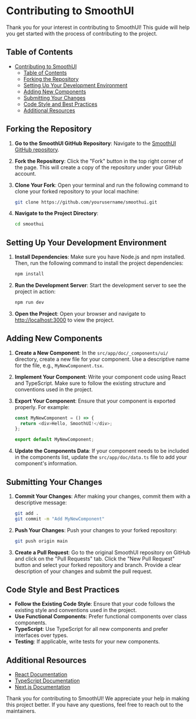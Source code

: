 # Contributing to SmoothUI

Thank you for your interest in contributing to SmoothUI! This guide will help you get started with the process of contributing to the project.

## Table of Contents

- [Contributing to SmoothUI](#contributing-to-smoothui)
  - [Table of Contents](#table-of-contents)
  - [Forking the Repository](#forking-the-repository)
  - [Setting Up Your Development Environment](#setting-up-your-development-environment)
  - [Adding New Components](#adding-new-components)
  - [Submitting Your Changes](#submitting-your-changes)
  - [Code Style and Best Practices](#code-style-and-best-practices)
  - [Additional Resources](#additional-resources)

## Forking the Repository

1. **Go to the SmoothUI GitHub Repository**: Navigate to the [SmoothUI GitHub repository](https://github.com/educlopez/smoothui).

2. **Fork the Repository**: Click the "Fork" button in the top right corner of the page. This will create a copy of the repository under your GitHub account.

3. **Clone Your Fork**: Open your terminal and run the following command to clone your forked repository to your local machine:

   ```bash
   git clone https://github.com/yourusername/smoothui.git
   ```

4. **Navigate to the Project Directory**:
   ```bash
   cd smoothui
   ```

## Setting Up Your Development Environment

1. **Install Dependencies**: Make sure you have Node.js and npm installed. Then, run the following command to install the project dependencies:

   ```bash
   npm install
   ```

2. **Run the Development Server**: Start the development server to see the project in action:

   ```bash
   npm run dev
   ```

3. **Open the Project**: Open your browser and navigate to [http://localhost:3000](http://localhost:3000) to view the project.

## Adding New Components

1. **Create a New Component**: In the `src/app/doc/_components/ui/` directory, create a new file for your component. Use a descriptive name for the file, e.g., `MyNewComponent.tsx`.

2. **Implement Your Component**: Write your component code using React and TypeScript. Make sure to follow the existing structure and conventions used in the project.

3. **Export Your Component**: Ensure that your component is exported properly. For example:

   ```typescript
   const MyNewComponent = () => {
     return <div>Hello, SmoothUI!</div>;
   };

   export default MyNewComponent;
   ```

4. **Update the Components Data**: If your component needs to be included in the components list, update the `src/app/doc/data.ts` file to add your component's information.

## Submitting Your Changes

1. **Commit Your Changes**: After making your changes, commit them with a descriptive message:

   ```bash
   git add .
   git commit -m "Add MyNewComponent"
   ```

2. **Push Your Changes**: Push your changes to your forked repository:

   ```bash
   git push origin main
   ```

3. **Create a Pull Request**: Go to the original SmoothUI repository on GitHub and click on the "Pull Requests" tab. Click the "New Pull Request" button and select your forked repository and branch. Provide a clear description of your changes and submit the pull request.

## Code Style and Best Practices

- **Follow the Existing Code Style**: Ensure that your code follows the existing style and conventions used in the project.
- **Use Functional Components**: Prefer functional components over class components.
- **TypeScript**: Use TypeScript for all new components and prefer interfaces over types.
- **Testing**: If applicable, write tests for your new components.

## Additional Resources

- [React Documentation](https://reactjs.org/docs/getting-started.html)
- [TypeScript Documentation](https://www.typescriptlang.org/docs/)
- [Next.js Documentation](https://nextjs.org/docs)

Thank you for contributing to SmoothUI! We appreciate your help in making this project better. If you have any questions, feel free to reach out to the maintainers.
